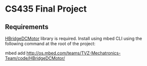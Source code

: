 # CS435 Final Project

## Requirements

[HBridgeDCMotor](https://os.mbed.com/teams/TVZ-Mechatronics-Team/code/HBridgeDCMotor/docs/tip/) library is required. Install using mbed CLI using the following command at the root of the project:

mbed add http://os.mbed.com/teams/TVZ-Mechatronics-Team/code/HBridgeDCMotor/


